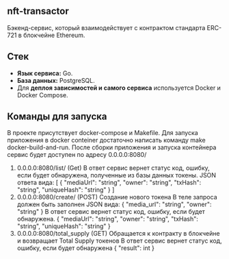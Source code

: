 ## nft-transactor

Бэкенд-сервис, который взаимодействует с контрактом стандарта ERC-721 в блокчейне Ethereum.

## Стек
- **Язык сервиса:** Go. 
- **База данных:** PostgreSQL. 
- Для **деплоя зависимостей и самого сервиса** используется Docker и Docker Compose.

## Команды для запуска
В проекте присутствует docker-compose и Makefile. Для запуска приложения в docker conteiner достаточно написать команду make docker-build-and-run. После сборки приложения и запуска контейнера сервис будет доступен по адресу 0.0.0.0:8080/
1. 0.0.0.0:8080/list/ (Get)
    В ответ сервис вернет статус код, ошибку, если будет обнаружена, полученные из базы данных токены. JSON ответа вида: 
    [
       {
            "mediaUrl": "string",
            "owner": "string",
            "txHash": "string",
            "uniqueHash": "string"
        }
    ]
2. 0.0.0.0:8080/create/ (POST) Создание нового токена
    В теле запроса должен быть заполнен JSON вида:
        {
            "media_url": "string",
            "owner": "string"
        }
    В ответ сервис вернет статус код, ошибку, если будет обнаружена.
        {
            "mediaUrl": "string",
            "owner": "string",
            "txHash": "string",
            "uniqueHash": "string"
        }
3. 0.0.0.0:8080/total_supply (GET) Обращается к контракту в блокчейне и возвращает Total Supply токенов
    В ответ сервис вернет статус код, ошибку, если будет обнаружена
    {
        "result": int
    }